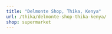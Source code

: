 ```yaml
---
title: "Delmonte Shop, Thika, Kenya"
url: /thika/delmonte-shop-thika-kenya/
shop: supermarket
---
```

